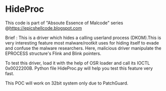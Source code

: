 # HideProc
This code is part of "Absoute Essence of Malcode" series @https://epicshellcode.blogspot.com

Brief : 
This is a  driver which hides a calling userland process (DKOM).This is very interesting feature most malware/rootkit uses for hiding itself to evade and confuse the malware researchers. Here, malicious driver manipulate the EPROCESS structure's Flink and Blink pointers.


To test this driver, load it with the help of OSR loader and call its IOCTL 0x0022200B. Python file HideProc.py will help you test this feature very fast.

This POC will work on 32bit system only due to PatchGuard.
